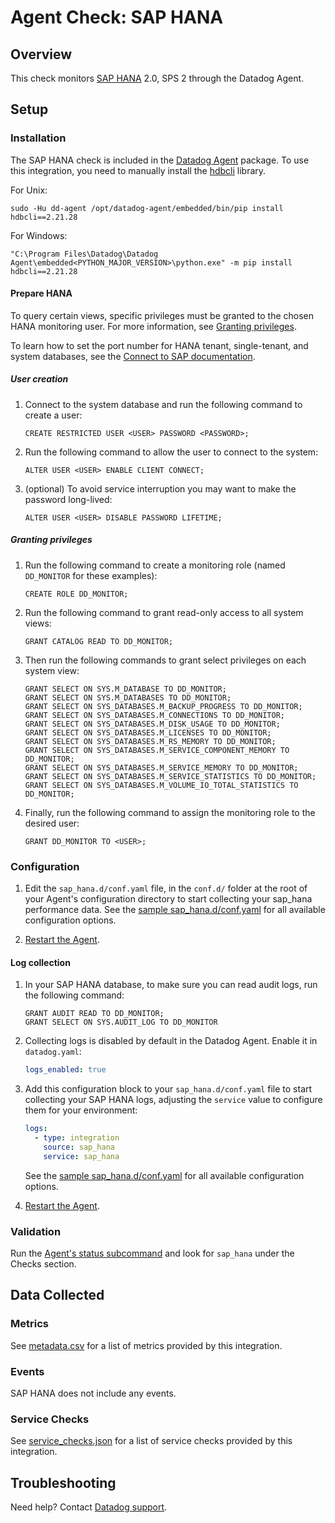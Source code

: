 # Agent Check: SAP HANA

## Overview

This check monitors [SAP HANA][1] 2.0, SPS 2 through the Datadog Agent.

## Setup

### Installation

The SAP HANA check is included in the [Datadog Agent][2] package. To use this integration, you need to manually install the [hdbcli][10] library.


For Unix:

```text
sudo -Hu dd-agent /opt/datadog-agent/embedded/bin/pip install hdbcli==2.21.28
```

For Windows:

```text
"C:\Program Files\Datadog\Datadog Agent\embedded<PYTHON_MAJOR_VERSION>\python.exe" -m pip install hdbcli==2.21.28
```

#### Prepare HANA

To query certain views, specific privileges must be granted to the chosen HANA monitoring user. For more information, see [Granting privileges](#granting-privileges).

To learn how to set the port number for HANA tenant, single-tenant, and system databases, see the [Connect to SAP documentation][3].

##### User creation

1. Connect to the system database and run the following command to create a user:

   ```shell
   CREATE RESTRICTED USER <USER> PASSWORD <PASSWORD>;
   ```

2. Run the following command to allow the user to connect to the system:

   ```shell
   ALTER USER <USER> ENABLE CLIENT CONNECT;
   ```

3. (optional) To avoid service interruption you may want to make the password long-lived:

   ```shell
   ALTER USER <USER> DISABLE PASSWORD LIFETIME;
   ```

##### Granting privileges

1. Run the following command to create a monitoring role (named `DD_MONITOR` for these examples):

   ```shell
   CREATE ROLE DD_MONITOR;
   ```

2. Run the following command to grant read-only access to all system views:

   ```shell
   GRANT CATALOG READ TO DD_MONITOR;
   ```

3. Then run the following commands to grant select privileges on each system view:

   ```shell
   GRANT SELECT ON SYS.M_DATABASE TO DD_MONITOR;
   GRANT SELECT ON SYS.M_DATABASES TO DD_MONITOR;
   GRANT SELECT ON SYS_DATABASES.M_BACKUP_PROGRESS TO DD_MONITOR;
   GRANT SELECT ON SYS_DATABASES.M_CONNECTIONS TO DD_MONITOR;
   GRANT SELECT ON SYS_DATABASES.M_DISK_USAGE TO DD_MONITOR;
   GRANT SELECT ON SYS_DATABASES.M_LICENSES TO DD_MONITOR;
   GRANT SELECT ON SYS_DATABASES.M_RS_MEMORY TO DD_MONITOR;
   GRANT SELECT ON SYS_DATABASES.M_SERVICE_COMPONENT_MEMORY TO DD_MONITOR;
   GRANT SELECT ON SYS_DATABASES.M_SERVICE_MEMORY TO DD_MONITOR;
   GRANT SELECT ON SYS_DATABASES.M_SERVICE_STATISTICS TO DD_MONITOR;
   GRANT SELECT ON SYS_DATABASES.M_VOLUME_IO_TOTAL_STATISTICS TO DD_MONITOR;
   ```

4. Finally, run the following command to assign the monitoring role to the desired user:

   ```shell
   GRANT DD_MONITOR TO <USER>;
   ```

### Configuration

1. Edit the `sap_hana.d/conf.yaml` file, in the `conf.d/` folder at the root of your Agent's configuration directory to start collecting your sap_hana performance data. See the [sample sap_hana.d/conf.yaml][4] for all available configuration options.

2. [Restart the Agent][5].

#### Log collection

1. In your SAP HANA database, to make sure you can read audit logs, run the following command:

    ```shell
    GRANT AUDIT READ TO DD_MONITOR;
    GRANT SELECT ON SYS.AUDIT_LOG TO DD_MONITOR
    ```

1. Collecting logs is disabled by default in the Datadog Agent. Enable it in `datadog.yaml`:

   ```yaml
   logs_enabled: true
   ```

2. Add this configuration block to your `sap_hana.d/conf.yaml` file to start collecting your SAP HANA logs, adjusting the `service` value to configure them for your environment:

   ```yaml
   logs:
     - type: integration
       source: sap_hana
       service: sap_hana
   ```

    See the [sample sap_hana.d/conf.yaml][4] for all available configuration options.

3. [Restart the Agent][5].

### Validation

Run the [Agent's status subcommand][6] and look for `sap_hana` under the Checks section.

## Data Collected

### Metrics

See [metadata.csv][7] for a list of metrics provided by this integration.

### Events

SAP HANA does not include any events.

### Service Checks

See [service_checks.json][8] for a list of service checks provided by this integration.

## Troubleshooting

Need help? Contact [Datadog support][9].


[1]: https://www.sap.com/products/hana.html
[2]: https://app.datadoghq.com/account/settings/agent/latest
[3]: https://help.sap.com/viewer/0eec0d68141541d1b07893a39944924e/2.0.02/en-US/d12c86af7cb442d1b9f8520e2aba7758.html
[4]: https://github.com/DataDog/integrations-core/blob/master/sap_hana/datadog_checks/sap_hana/data/conf.yaml.example
[5]: https://docs.datadoghq.com/agent/guide/agent-commands/#start-stop-restart-the-agent
[6]: https://docs.datadoghq.com/agent/guide/agent-commands/#agent-status-and-information
[7]: https://github.com/DataDog/integrations-core/blob/master/sap_hana/metadata.csv
[8]: https://github.com/DataDog/integrations-core/blob/master/sap_hana/assets/service_checks.json
[9]: https://docs.datadoghq.com/help/
[10]: https://pypi.org/project/hdbcli/
